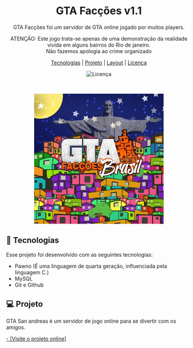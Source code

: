 <h1 align="center"> GTA Facções v1.1</h1>

<p align="center">
GTA Facções foi um servidor de GTA online jogado por muitos players. <br/>
</p>

<p align="center">
ATENÇÃO: Este jogo trata-se apenas de uma demonstração da realidade vivida em alguns bairros do Rio de janeiro. <br/>
Não fazemos apologia ao crime organizado <br/>
</p>

<p align="center">
  <a href="#-tecnologias">Tecnologias</a>     |    
  <a href="#-projeto">Projeto</a>     |    
  <a href="#-layout">Layout</a>     |    
  <a href="#memo-licença">Licença</a>
</p>

<p align="center">
  <img alt="Licença" src="https://img.shields.io/static/v1?label=license&message=MIT&color=49AA26&labelColor=000000">
</p>

<br>

<p align="center">
  <img alt="projeto GTA Facções" src=".github/preview.jpg" width="70%">
</p>

##  🚀 Tecnologias

Esse projeto foi desenvolvido com as seguintes tecnologias:

- Pawno (É uma linguagem de quarta geração, influenciada pela linguagem C.)
- MySQL
- Git e Github

##  💻 Projeto

GTA San andreas é um servidor de jogo online para se divertir com os amigos.

<a href="https://www.youtube.com/watch?v=QFZeA2PH2PQ">- [Visite o projeto online] </a>
